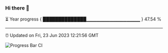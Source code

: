 ### Hi there 👋

⏳ Year progress { ██████████████▁▁▁▁▁▁▁▁▁▁▁▁▁▁▁▁ } 47.54 %

---

⏰ Updated on Fri, 23 Jun 2023 12:21:56 GMT

![Progress Bar CI](https://github.com/liununu/liununu/workflows/Progress%20Bar%20CI/badge.svg)
